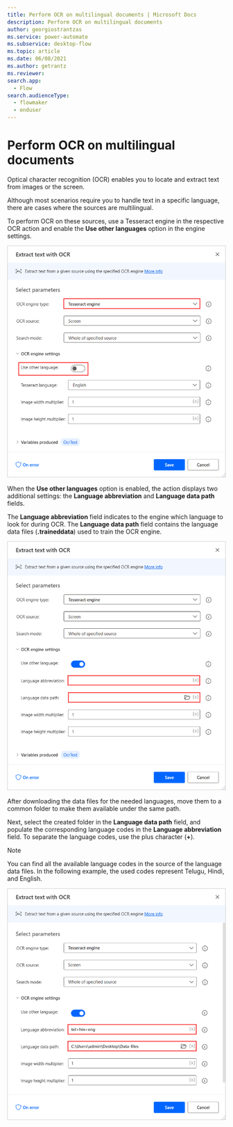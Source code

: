 ```yaml
---
title: Perform OCR on multilingual documents | Microsoft Docs
description: Perform OCR on multilingual documents
author: georgiostrantzas
ms.service: power-automate
ms.subservice: desktop-flow
ms.topic: article
ms.date: 06/08/2021
ms.author: getrantz
ms.reviewer:
search.app: 
  - Flow
search.audienceType: 
  - flowmaker
  - enduser
---
```


# Perform OCR on multilingual documents

Optical character recognition (OCR) enables you to locate and extract text from images or the screen.

Although most scenarios require you to handle text in a specific language, there are cases where the sources are multilingual.

To perform OCR on these sources, use a Tesseract engine in the respective OCR action and enable the **Use other languages** option in the engine settings.

![The Use other languages option in the Exctract text witg OCR action.](media/ocr-multilingual-documents/use-other-languages-extract-text-ocr-action.png)

When the **Use other languages** option is enabled, the action displays two additional settings: the **Language abbreviation** and **Language data path** fields.

The **Language abbreviation** field indicates to the engine which language to look for during OCR. 
The **Language data path** field contains the language data files (**.traineddata**) used to train the OCR engine.

![The Language abbreviation and Language data path fields in the Exctract text witg OCR action.](media/ocr-multilingual-documents/language-abbreviation-extract-text-ocr-action.png)

After downloading the data files for the needed languages, move them to a common folder to make them available under the same path.

Next, select the created folder in the **Language data path** field, and populate the corresponding language codes in the **Language abbreviation** field. To separate the language codes, use the plus character (**+**).

> [!NOTE]
> You can find all the available language codes in the source of the language data files. In the following example, the used codes represent Telugu, Hindi, and English.

![The populated Language abbreviation and Language data path fields in the Exctract text witg OCR action.](media/ocr-multilingual-documents/populated-language-abbreviation-extract-text-ocr-action.png)
